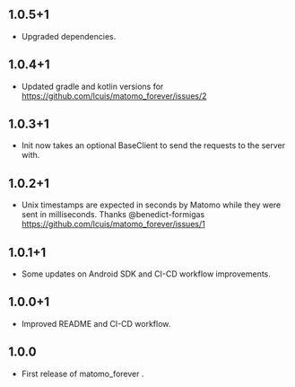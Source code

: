 ## 1.0.5+1

* Upgraded dependencies.

## 1.0.4+1

* Updated gradle and kotlin versions for https://github.com/lcuis/matomo_forever/issues/2

## 1.0.3+1

* Init now takes an optional BaseClient to send the requests to the server with.

## 1.0.2+1

* Unix timestamps are expected in seconds by Matomo while they were sent in milliseconds. Thanks @benedict-formigas https://github.com/lcuis/matomo_forever/issues/1

## 1.0.1+1

* Some updates on Android SDK and CI-CD workflow improvements.

## 1.0.0+1

* Improved README and CI-CD workflow.

## 1.0.0

* First release of matomo_forever .
